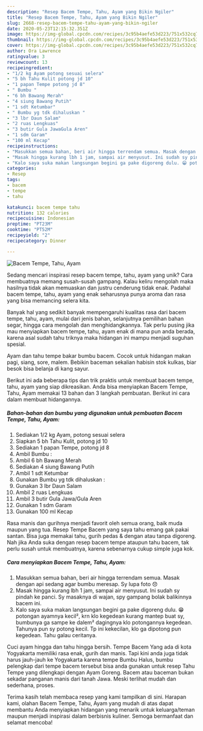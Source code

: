 ```yaml
---
description: "Resep Bacem Tempe, Tahu, Ayam yang Bikin Ngiler"
title: "Resep Bacem Tempe, Tahu, Ayam yang Bikin Ngiler"
slug: 2668-resep-bacem-tempe-tahu-ayam-yang-bikin-ngiler
date: 2020-05-23T12:15:32.351Z
image: https://img-global.cpcdn.com/recipes/3c95b4aefe53d223/751x532cq70/bacem-tempe-tahu-ayam-foto-resep-utama.jpg
thumbnail: https://img-global.cpcdn.com/recipes/3c95b4aefe53d223/751x532cq70/bacem-tempe-tahu-ayam-foto-resep-utama.jpg
cover: https://img-global.cpcdn.com/recipes/3c95b4aefe53d223/751x532cq70/bacem-tempe-tahu-ayam-foto-resep-utama.jpg
author: Ora Lawrence
ratingvalue: 3
reviewcount: 13
recipeingredient:
- "1/2 kg Ayam potong sesuai selera"
- "5 bh Tahu Kulit potong jd 10"
- "1 papan Tempe potong jd 8"
- " Bumbu "
- "6 bh Bawang Merah"
- "4 siung Bawang Putih"
- "1 sdt Ketumbar"
- " Bumbu yg tdk dihaluskan "
- "3 lbr Daun Salam"
- "2 ruas Lengkuas"
- "3 butir Gula JawaGula Aren"
- "1 sdm Garam"
- "100 ml Kecap"
recipeinstructions:
- "Masukkan semua bahan, beri air hingga terrendam semua. Masak dengan api sedang agar bumbu meresap. Sy lupa foto 😞"
- "Masak hingga kurang lbh 1 jam, sampai air menyusut. Ini sudah sy pindah ke panci. Sy masaknya di wajan, spy gampang bolak balikinnya bacem ini."
- "Kalo saya suka makan langsungan begini ga pake digoreng dulu. 😁 potongan ayamnya kecil², krn klo kegedean kurang mantep buat sy, bumbunya ga sampe ke dalem² dagingnya klo potongannya kegedean. Tahunya pun sy potong kecil. Tp ini kekecilan, klo ga dipotong pun kegedean. Tahu galau ceritanya."
categories:
- Resep
tags:
- bacem
- tempe
- tahu

katakunci: bacem tempe tahu 
nutrition: 132 calories
recipecuisine: Indonesian
preptime: "PT23M"
cooktime: "PT52M"
recipeyield: "2"
recipecategory: Dinner

---
```



![Bacem Tempe, Tahu, Ayam](https://img-global.cpcdn.com/recipes/3c95b4aefe53d223/751x532cq70/bacem-tempe-tahu-ayam-foto-resep-utama.jpg)

Sedang mencari inspirasi resep bacem tempe, tahu, ayam yang unik? Cara membuatnya memang susah-susah gampang. Kalau keliru mengolah maka hasilnya tidak akan memuaskan dan justru cenderung tidak enak. Padahal bacem tempe, tahu, ayam yang enak seharusnya punya aroma dan rasa yang bisa memancing selera kita.

Banyak hal yang sedikit banyak mempengaruhi kualitas rasa dari bacem tempe, tahu, ayam, mulai dari jenis bahan, selanjutnya pemilihan bahan segar, hingga cara mengolah dan menghidangkannya. Tak perlu pusing jika mau menyiapkan bacem tempe, tahu, ayam enak di mana pun anda berada, karena asal sudah tahu triknya maka hidangan ini mampu menjadi suguhan spesial.

Ayam dan tahu tempe bakar bumbu bacem. Cocok untuk hidangan makan pagi, siang, sore, malem. Bebikin baceman sekalian habisin stok kulkas, biar besok bisa belanja di kang sayur.


Berikut ini ada beberapa tips dan trik praktis untuk membuat bacem tempe, tahu, ayam yang siap dikreasikan. Anda bisa menyiapkan Bacem Tempe, Tahu, Ayam memakai 13 bahan dan 3 langkah pembuatan. Berikut ini cara dalam membuat hidangannya.

<!--inarticleads1-->

##### Bahan-bahan dan bumbu yang digunakan untuk pembuatan Bacem Tempe, Tahu, Ayam:

1. Sediakan 1/2 kg Ayam, potong sesuai selera
1. Siapkan 5 bh Tahu Kulit, potong jd 10
1. Sediakan 1 papan Tempe, potong jd 8
1. Ambil  Bumbu :
1. Ambil 6 bh Bawang Merah
1. Sediakan 4 siung Bawang Putih
1. Ambil 1 sdt Ketumbar
1. Gunakan  Bumbu yg tdk dihaluskan :
1. Gunakan 3 lbr Daun Salam
1. Ambil 2 ruas Lengkuas
1. Ambil 3 butir Gula Jawa/Gula Aren
1. Gunakan 1 sdm Garam
1. Gunakan 100 ml Kecap


Rasa manis dan gurihnya menjadi favorit oleh semua orang, baik muda maupun yang tua. Resep Tempe Bacem yang saya tahu emang gak pakai santan. Bisa juga memakai tahu, gurih pedas &amp; dengan atau tanpa digoreng. Nah jika Anda suka dengan resep bacem tempe ataupun tahu bacem, tak perlu susah untuk membuatnya, karena sebenarnya cukup simple juga kok. 

<!--inarticleads2-->

##### Cara menyiapkan Bacem Tempe, Tahu, Ayam:

1. Masukkan semua bahan, beri air hingga terrendam semua. Masak dengan api sedang agar bumbu meresap. Sy lupa foto 😞
1. Masak hingga kurang lbh 1 jam, sampai air menyusut. Ini sudah sy pindah ke panci. Sy masaknya di wajan, spy gampang bolak balikinnya bacem ini.
1. Kalo saya suka makan langsungan begini ga pake digoreng dulu. 😁 potongan ayamnya kecil², krn klo kegedean kurang mantep buat sy, bumbunya ga sampe ke dalem² dagingnya klo potongannya kegedean. Tahunya pun sy potong kecil. Tp ini kekecilan, klo ga dipotong pun kegedean. Tahu galau ceritanya.


Cuci ayam hingga dan tahu hingga bersih. Tempe Bacem Yang ada di kota Yogyakarta memiliki rasa enak, gurih dan manis. Tapi kini anda juga tidak harus jauh-jauh ke Yogyakarta karena tempe Bumbu Halus, bumbu pelengkap dari tempe bacem tersebut bisa anda gunakan untuk resep Tahu Tempe yang dilengkapi dengan Ayam Goreng. Bacem atau baceman bukan sekadar panganan manis dari tanah Jawa. Meski terlihat mudah dan sederhana, proses. 

Terima kasih telah membaca resep yang kami tampilkan di sini. Harapan kami, olahan Bacem Tempe, Tahu, Ayam yang mudah di atas dapat membantu Anda menyiapkan hidangan yang menarik untuk keluarga/teman maupun menjadi inspirasi dalam berbisnis kuliner. Semoga bermanfaat dan selamat mencoba!
